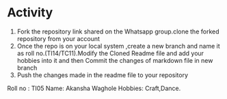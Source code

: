 # Activity

1. Fork the repository link shared on the Whatsapp group.clone the forked repository from your account 
2. Once the repo is on your local system ,create a new branch and name it as roll no.(TI14/TC11).Modify the Cloned Readme file  and add your hobbies into it and then Commit the changes of markdown file in new branch
3. Push the changes made in the readme file to your repository



Roll no : TI05 Name: Akansha Waghole
Hobbies: Craft,Dance.



